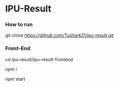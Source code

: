 # IPU-Result

### How to run

git clone https://github.com/Tushark21/ipu-result.git

### Front-End

cd ipu-result/ipu-result-frontend

npm i

npm start


